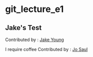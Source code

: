 
# git_lecture_e1


Jake's Test
---
Contributed by : [Jake Young](https://github.com/jake1970/)


I require coffee
Contributed by : [Jo Saul](https://github.com/Jo-Saul)

